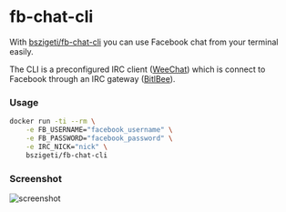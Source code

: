 # fb-chat-cli

With [bszigeti/fb-chat-cli](https://hub.docker.com/r/bszigeti/fb-chat-cli/) you can use Facebook chat from your terminal easily.

The CLI is a preconfigured IRC client ([WeeChat](https://weechat.org/)) which is connect to Facebook through an IRC gateway ([BitlBee](https://www.bitlbee.org/)).

### Usage
```sh
docker run -ti --rm \
    -e FB_USERNAME="facebook_username" \
    -e FB_PASSWORD="facebook_password" \
    -e IRC_NICK="nick" \
    bszigeti/fb-chat-cli
```

### Screenshot
![screenshot](https://raw.githubusercontent.com/bszigeti/fb-chat-cli/master/screenshot.png)
